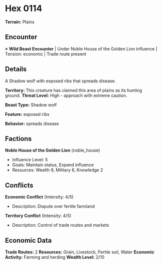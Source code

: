 # Hex 0114

**Terrain:** Plains

## Encounter
※ **Wild Beast Encounter** | Under Noble House of the Golden Lion influence | Tension: economic | Trade route present

## Details
A Shadow wolf with exposed ribs that spreads disease.

**Territory:** This creature has claimed this area of plains as its hunting ground.
**Threat Level:** High - approach with extreme caution.

**Beast Type:** Shadow wolf

**Feature:** exposed ribs

**Behavior:** spreads disease

## Factions
**Noble House of the Golden Lion** (noble_house)
- Influence Level: 5
- Goals: Maintain status, Expand influence
- Resources: Wealth 9, Military 6, Knowledge 2

## Conflicts
**Economic Conflict** (Intensity: 4/5)
- Description: Dispute over fertile farmland

**Territory Conflict** (Intensity: 4/5)
- Description: Control of trade routes and markets

## Economic Data
**Trade Routes:** 2
**Resources:** Grain, Livestock, Fertile soil, Water
**Economic Activity:** Farming and herding
**Wealth Level:** 2/10
